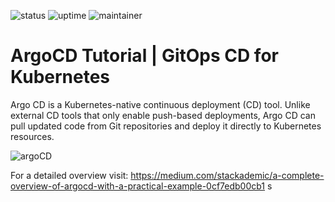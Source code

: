 ![status](https://img.shields.io/badge/status-up-green) ![uptime](https://img.shields.io/badge/uptime-100%25-green) ![maintainer](https://img.shields.io/badge/maintainer-dhsoni-blue)

# ArgoCD Tutorial  | GitOps CD for Kubernetes

Argo CD is a Kubernetes-native continuous deployment (CD) tool. Unlike external CD tools that only enable push-based deployments, Argo CD can pull updated code from Git repositories and deploy it directly to Kubernetes resources.

![argoCD](https://github.com/DhruvinSoni30/ArgoCD-Demo/blob/main/images/argo.png)

For a detailed overview visit:
https://medium.com/stackademic/a-complete-overview-of-argocd-with-a-practical-example-0cf7edb00cb1
s